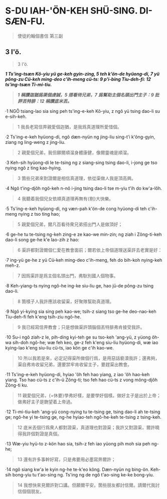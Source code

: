 
# S-DU IAH-'ÖN-KEH SHÜ-SING. DI-SÆN-FU.

> 使徒約翰個書信 第三副


## 3 I'ö. 

> 3 I'ö.

**_1 Ts'ing-tsæn Kô-yiu yü ge-keh gyin-zing, 5 teh k'ön-de hyüong-di, 7 yü pông-zu Cü-keh ming-deo c'ih-meng cü-ts: 9 p'i-bing Tiu-deh-fi: 12 ts'ing-tsæn Ti-mi-tiu._**

> **_1 稱讚迦猶爲渠個虔誠，5 搭看待兄弟，7 爲幫助主個名頭出門主子：9 批評丟特腓：12 稱讚底米丟。_**

·1 NGÔ tsiang-lao sia sing peh ts'ing-e-keh Kô-yiu, z ngô yü tsing dao-li su e-sih-keh.

> 1 我長老寫信畀親愛個迦猶，是我爲真道理所愛惜個。

·2 Ts'ing-e-keh hyüong-di, ngô dæn-nyün ng jing-liu sing-t'i k'ông-gyin, ziang ng ling-weng z jing-liu.

> 2 親愛個兄弟，我但願爾順溜身體康健，像爾靈魂是順溜。

·3 Keh-sih hyüong-di le te-tsing ng z siang-sing tsing dao-li, i-jong ge tso nying ngô z ting kao-hying.

> 3 箇些兄弟來對證爾是相信真道理，依從渠做人我是頂高興。

·4 Ngô t'ing-djôh ngô-keh n-nô i-jing tsing dao-li tse m-yiu t'ih do kw'a-lôh.

> 4 我聽着我個兒女依順真道理再無有{剔}大快樂。

·5 Ts'ing-e-keh hyüong-di, ng væn-pah k'ön-de cong hyüong-di teh c'ih-meng nying z tso ting hao;

> 5 親愛個兄弟，爾凡百看待衆兄弟搭出門人是做頂好；

·6 ge-he tu te-tsing ng-keh zing-e ze kao-we min-zin; ng ziah i Zông-ti-keh dao-li song ge-he k'e lao-zih z hao:

> 6 渠許都對證爾個仁愛在教會面前；爾若依上帝個道理送渠許去老實是好：

·7 ing-yü ge-he z yü Cü-keh ming-deo c'ih-meng, feh do bih-koh nying-keh meh-z.

> 7 因爲渠許是爲主個名頭出門，弗馱別國人個物事。

·8 Keh-yiang-ts nying ngô-he ing-ke siu-liu ge, hao jü-de pông-zu tsing dao-li.

> 8 箇樣子人我許應該收留渠，好聚隊幫助真道理。

·9 Ngô yi-kying sia sing peh kao-we; tsih-z siang tso ge-he deo-nao-keh Tiu-deh-fi feh k'eng tsih-ziu ngô-he.

> 9 我已經寫信畀教會；只是想做渠許頭腦個丟特腓弗肯接受我許。

·10 Su-i ngô ziah-z le, pih-ding kyi-teh ge su tso-keh 'ang-yü, z yüong ôh-wa sih-doh ngô-he; wæ feh keo, ge-z feh k'eng siu-liu hyüong-di, wæ iao kying-lao k'eng siu-liu cü-ts, iao kön ge c'ih kao-we.

> 10 所以我若是來，必定記得渠所做個行爲，是用惡話褻瀆我許；還弗夠，渠自弗肯收留兄弟，還要禁牢肯收留主子，要趕渠出教會。

·11 Ts'ing-e-keh hyüong-di, hyiao 'ôh feh hao yiang, z iao 'ôh hao-keh yiang. Tso hao cü-ts z c'ih-ü Zông-ti; tso feh hao cü-ts z vong mông-djôh Zông-ti ku.

> 11 親愛個兄弟，{=休要}學弗好樣，是要學好個樣。做好主子是出於上帝；做弗好主子是朆望着上帝過。

·12 Ti-mi-tiu-keh 'ang-yü cong-nying tu te-tsing ge, tsing dao-li ah te-tsing ge; ngô-he yi te-tsing ge, ng-he hyiao-teh ngô-he-keh te-tsing z tsing-keh.

> 12 底米丟個行爲衆人都對證渠，真道理也對證渠；我許又對證渠，爾許曉得我許個對證是真個。

·13 Wæ-yiu hyü-to z-kön hao sia, tsih-z feh iao yüong pih moh sia peh ng-he;

> 13 還有許多事幹好寫，只是弗要用必墨寫畀爾許；

·14 ngô siang kw'a le kyin ng-he te-k'eo kông. Dæn-nyün ng bing-ön. Keh-sih bong-yiu tu t'ao-sing ng. Ts'ing ng de ngô t'ao-sing ke-ke bong-yiu.

> 14 我想快來見爾許對口講。但願爾平安。箇些朋友都討信爾。請爾代我討信個個朋友。




